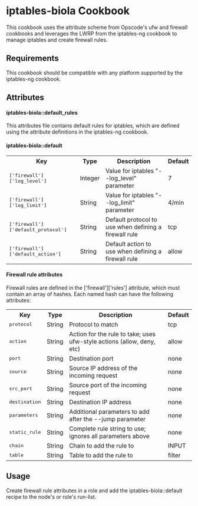 iptables-biola Cookbook
=======================
This cookbook uses the attribute scheme from Opscode's ufw and firewall cookbooks and leverages the LWRP from the iptables-ng cookbook to manage iptables and create firewall rules.

Requirements
------------
This cookbook should be compatible with any platform supported by the iptables-ng cookbook.

Attributes
----------

#### iptables-biola::default_rules
This attributes file contains default rules for iptables, which are defined using the attribute definitions in the iptables-ng cookbook.

#### iptables-biola::default
<table>
  <tr>
    <th>Key</th>
    <th>Type</th>
    <th>Description</th>
    <th>Default</th>
  </tr>
  <tr>
    <td><tt>['firewall']['log_level']</tt></td>
    <td>Integer</td>
    <td>Value for iptables "--log_level" parameter</td>
    <td>7</td>
  </tr>
  <tr>
    <td><tt>['firewall']['log_limit']</tt></td>
    <td>String</td>
    <td>Value for iptables "--log_limit" parameter</td>
    <td>4/min</td>
  </tr>
  <tr>
    <td><tt>['firewall']['default_protocol']</tt></td>
    <td>String</td>
    <td>Default protocol to use when defining a firewall rule</td>
    <td>tcp</td>
  </tr>
  <tr>
    <td><tt>['firewall']['default_action']</tt></td>
    <td>String</td>
    <td>Default action to use when defining a firewall rule</td>
    <td>allow</td>
  </tr>
</table>

#### Firewall rule attributes
Firewall rules are defined in the ['firewall']['rules'] attribute, which must contain an array of hashes. Each named hash can have the following attributes:
<table>
  <tr>
    <th>Key</th>
    <th>Type</th>
    <th>Description</th>
    <th>Default</th>
  </tr>
  <tr>
    <td><tt>protocol</tt></td>
    <td>String</td>
    <td>Protocol to match</td>
    <td>tcp</td>
  </tr>
  <tr>
    <td><tt>action</tt></td>
    <td>String</td>
    <td>Action for the rule to take; uses ufw-style actions (allow, deny, etc)</td>
    <td>allow</td>
  </tr>
  <tr>
    <td><tt>port</tt></td>
    <td>String</td>
    <td>Destination port</td>
    <td>none</td>
  </tr>
  <tr>
    <td><tt>source</tt></td>
    <td>String</td>
    <td>Source IP address of the incoming request</td>
    <td>none</td>
  </tr>
  <tr>
    <td><tt>src_port</tt></td>
    <td>String</td>
    <td>Source port of the incoming request</td>
    <td>none</td>
  </tr>
  <tr>
    <td><tt>destination</tt></td>
    <td>String</td>
    <td>Destination IP address</td>
    <td>none</td>
  </tr>
  <tr>
    <td><tt>parameters</tt></td>
    <td>String</td>
    <td>Additional parameters to add after the --jump parameter</td>
    <td>none</td>
  </tr>
  <tr>
    <td><tt>static_rule</tt></td>
    <td>String</td>
    <td>Complete rule string to use; ignores all parameters above</td>
    <td>none</td>
  </tr>
  <tr>
    <td><tt>chain</tt></td>
    <td>String</td>
    <td>Chain to add the rule to</td>
    <td>INPUT</td>
  </tr>
  <tr>
    <td><tt>table</tt></td>
    <td>String</td>
    <td>Table to add the rule to</td>
    <td>filter</td>
  </tr>
</table>

Usage
-----
Create firewall rule attributes in a role and add the iptables-biola::default recipe to the node's or role's run-list.